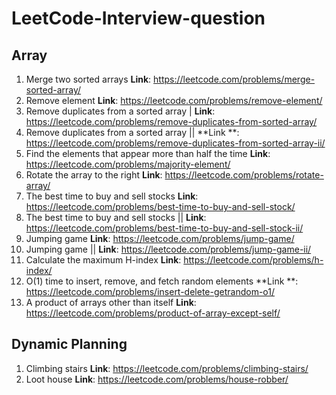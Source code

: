 # LeetCode-Interview-question

## Array
1. Merge two sorted arrays  **Link**: https://leetcode.com/problems/merge-sorted-array/
2. Remove element **Link**: https://leetcode.com/problems/remove-element/
3. Remove duplicates from a sorted array | **Link**: https://leetcode.com/problems/remove-duplicates-from-sorted-array/
4. Remove duplicates from a sorted array || **Link
   **: https://leetcode.com/problems/remove-duplicates-from-sorted-array-ii/
5. Find the elements that appear more than half the time **Link**: https://leetcode.com/problems/majority-element/
6. Rotate the array to the right **Link**: https://leetcode.com/problems/rotate-array/
7. The best time to buy and sell stocks **Link**: https://leetcode.com/problems/best-time-to-buy-and-sell-stock/
8. The best time to buy and sell stocks || **Link**: https://leetcode.com/problems/best-time-to-buy-and-sell-stock-ii/
9. Jumping game **Link**: https://leetcode.com/problems/jump-game/
10. Jumping game || **Link**: https://leetcode.com/problems/jump-game-ii/
11. Calculate the maximum H-index **Link**: https://leetcode.com/problems/h-index/
12. O(1) time to insert, remove, and fetch random elements **Link
    **: https://leetcode.com/problems/insert-delete-getrandom-o1/
13. A product of arrays other than itself **Link**: https://leetcode.com/problems/product-of-array-except-self/

## Dynamic Planning
1. Climbing stairs **Link**: https://leetcode.com/problems/climbing-stairs/
2. Loot house **Link**: https://leetcode.com/problems/house-robber/